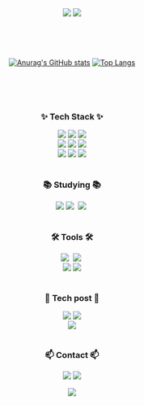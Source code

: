 <!--타이틀 부분-->
<div align="center">
  <img src="https://capsule-render.vercel.app/api?type=waving&color=gradient&customColorList=18&height=150&section=header" />

  <img src="https://capsule-render.vercel.app/api?type=venom&color=B2B4D3&text=백엔드%20개발자%20최지율입니다&fontSize=40&animation=fadeIn&fontColor=282A36&height=150&section=header&desc=협업이%20즐거운&descSize=30&descAlign=20&descAlignY=15" />
  
</div>

<br/><br/><br/>

<div align="center">

  [![Anurag's GitHub stats](https://github-readme-stats.vercel.app/api?username=beatmejy&line_height=32&hide=contribs&show_icons=true&rank_icon=github&theme=dracula)](https://github.com/anuraghazra/github-readme-stats) [![Top Langs](https://github-readme-stats.vercel.app/api/top-langs/?username=beatmejy&hide=css&&langs_count=3&theme=dracula)](https://github.com/anuraghazra/github-readme-stats)
  
</div>
<br/><br/><br/>

<!--내용 부분-->
<h3 align="center">✨ Tech Stack ✨</h3>
<div align="center">
  <img src="https://img.shields.io/badge/java 17-007396?style=for-the-badge&logo=openjdk&logoColor=ffffff" />
  <img src="https://img.shields.io/badge/Spring boot 3-6DB33F?style=for-the-badge&logo=MySQL&logoColor=white">
  <img src="https://img.shields.io/badge/JUnit5-25A162?style=for-the-badge&logo=JUnit5&logoColor=white">
</div>

<div align="center">
  <img src="https://img.shields.io/badge/MySQL-4479A1?style=for-the-badge&logo=MySQL&logoColor=white">
  <img src="https://img.shields.io/badge/PostgreSQL-4169E1?style=for-the-badge&logo=PostgreSQL&logoColor=white"/>
  <img src="https://img.shields.io/badge/Redis-DC382D?style=for-the-badge&logo=Redis&logoColor=white"> 
</div>

<div align="center">
  <img src="https://img.shields.io/badge/RabbitMQ-FF6600?style=for-the-badge&logo=RabbitMQ&logoColor=white">
  <img src="https://img.shields.io/badge/docker-%230db7ed.svg?style=for-the-badge&logo=docker&logoColor=white">
  <img src="https://img.shields.io/badge/linux-FCC624?style=for-the-badge&logo=linux&logoColor=black">
</div>

<br/>

<h3 align="center">📚 Studying 📚</h3>
<div align="center">
    <img src="https://img.shields.io/badge/mongoDB-47A248?style=for-the-badge&logo=MongoDB&logoColor=white">
  <img src="https://img.shields.io/badge/typescript-007ACC.svg?style=for-the-badge&logo=typescript&logoColor=white" />&nbsp
  <img src="https://img.shields.io/badge/react-20232a.svg?style=for-the-badge&logo=react&logoColor=61DAFB" />&nbsp
</div>

<br/>

<h3 align="center">🛠 Tools 🛠</h3>
<div align="center">
  <img src="https://img.shields.io/badge/git-F05033.svg?style=for-the-badge&logo=git&logoColor=white" />&nbsp
  <img src="https://img.shields.io/badge/github-181717.svg?style=for-the-badge&logo=github&logoColor=white" />&nbsp
</div>

<div align="center">
  <img src="https://img.shields.io/badge/jira-%230A0FFF.svg?style=for-the-badge&logo=jira&logoColor=white">
  <img src="https://img.shields.io/badge/Slack-4A154B?style=for-the-badge&logo=slack&logoColor=white"> 
</div>

<br/>

<h3 align="center">📖 Tech post 📖</h3>
<div align="center">
  <a href="https://beatmejy.tistory.com"><img src="https://img.shields.io/badge/tech blog-FD5747?style=for-the-badge&logo=telegraph&logoColor=white" /></a>
  <a href="https://jiyoul.gitbook.io/keyword_study"><img src="https://img.shields.io/badge/keyword study-000000?style=for-the-badge&logo=gitbook&logoColor=white" /></a>
</div>

<div align="center">
  <a href="https://growth-with-retrospection.tistory.com/search/Youl"><img src="https://img.shields.io/badge/weekly retrospective-26375A?style=for-the-badge&logo=telegraph&logoColor=white" /></a>
</div>

<br/>

<h3 align="center">📫 Contact 📫</h3>
<div align="center">
  
  <a href="https://www.linkedin.com/in/%EC%A7%80%EC%9C%A8-%EC%B5%9C-3472b3283/"><img src="https://img.shields.io/badge/-Linked In-blue?style=for-the-badge&logo=Linkedin&logoColor=white" /></a>
  <img src="https://img.shields.io/badge/beatmejy@gmail.com-D14836?style=for-the-badge&logo=gmail&logoColor=white"/>
</div>

<div align="center">
  
  <img src="https://capsule-render.vercel.app/api?type=waving&color=gradient&customColorList=22&height=150&section=footer" />

</div>
